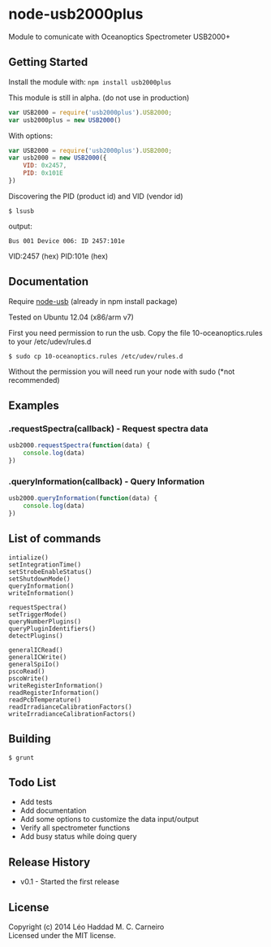 # node-usb2000plus

Module to comunicate with Oceanoptics Spectrometer USB2000+

## Getting Started
Install the module with: `npm install usb2000plus`

This module is still in alpha. (do not use in production)

```javascript
var USB2000 = require('usb2000plus').USB2000;
var usb2000plus = new USB2000()
```

With options:
```javascript
var USB2000 = require('usb2000plus').USB2000;
var usb2000 = new USB2000({
	VID: 0x2457,
	PID: 0x101E
})
```
Discovering the PID (product id) and VID (vendor id)

```shell
$ lsusb
```
output:
```shell
Bus 001 Device 006: ID 2457:101e  
```
VID:2457 (hex)
PID:101e (hex)



## Documentation

Require [node-usb](https://github.com/nonolith/node-usb) (already in npm install package)

Tested on Ubuntu 12.04 (x86/arm v7)

First you need permission to run the usb. Copy the file 10-oceanoptics.rules to your /etc/udev/rules.d
```
$ sudo cp 10-oceanoptics.rules /etc/udev/rules.d
```
Without the permission you will need run your node with sudo (*not recommended)

## Examples

### .requestSpectra(callback) - Request spectra data
```javascript
usb2000.requestSpectra(function(data) {
	console.log(data)
})
```

### .queryInformation(callback) - Query Information
```javascript
usb2000.queryInformation(function(data) {
	console.log(data)
})
```

## List of commands
```
intialize()
setIntegrationTime()
setStrobeEnableStatus()
setShutdownMode()
queryInformation()
writeInformation()

requestSpectra()
setTriggerMode()
queryNumberPlugins()
queryPluginIdentifiers()
detectPlugins()

generalICRead()
generalICWrite()
generalSpiIo()
pscoRead()
pscoWrite()
writeRegisterInformation()
readRegisterInformation()
readPcbTemperature()
readIrradianceCalibrationFactors()
writeIrradianceCalibrationFactors()
```

## Building
```shell
$ grunt
```

## Todo List
- Add tests
- Add documentation
- Add some options to customize the data input/output
- Verify all spectrometer functions
- Add busy status while doing query

## Release History
- v0.1 - Started the first release

## License
Copyright (c) 2014 Léo Haddad M. C. Carneiro  
Licensed under the MIT license.
